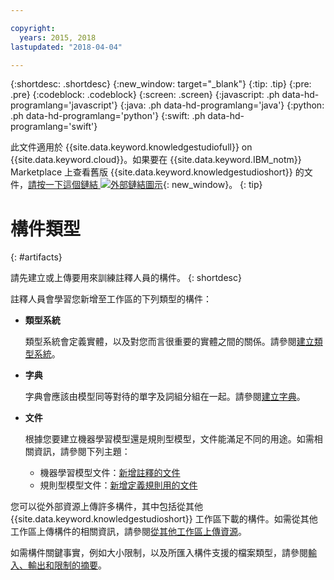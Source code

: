 ```yaml
---

copyright:
  years: 2015, 2018
lastupdated: "2018-04-04"

---
```


{:shortdesc: .shortdesc}
{:new_window: target="_blank"}
{:tip: .tip}
{:pre: .pre}
{:codeblock: .codeblock}
{:screen: .screen}
{:javascript: .ph data-hd-programlang='javascript'}
{:java: .ph data-hd-programlang='java'}
{:python: .ph data-hd-programlang='python'}
{:swift: .ph data-hd-programlang='swift'}

此文件適用於 {{site.data.keyword.knowledgestudiofull}} on {{site.data.keyword.cloud}}。如果要在 {{site.data.keyword.IBM_notm}} Marketplace 上查看舊版 {{site.data.keyword.knowledgestudioshort}} 的文件，[請按一下這個鏈結 ![外部鏈結圖示](../../icons/launch-glyph.svg "外部鏈結圖示")](https://{DomainName}/docs/services/knowledge-studio/artifacts.html){: new_window}。
{: tip}

# 構件類型
{: #artifacts}

請先建立或上傳要用來訓練註釋人員的構件。
{: shortdesc}

註釋人員會學習您新增至工作區的下列類型的構件：

- **類型系統**

    類型系統會定義實體，以及對您而言很重要的實體之間的關係。請參閱[建立類型系統](/docs/services/watson-knowledge-studio/typesystem.html)。

- **字典**

    字典會應該由模型同等對待的單字及詞組分組在一起。請參閱[建立字典](/docs/services/watson-knowledge-studio/dictionaries.html)。

- **文件**

    根據您要建立機器學習模型還是規則型模型，文件能滿足不同的用途。如需相關資訊，請參閱下列主題：
    - 機器學習模型文件：[新增註釋的文件](/docs/services/watson-knowledge-studio/documents-for-annotation.html#wks_t_docs_intro)
    - 規則型模型文件：[新增定義規則用的文件](/docs/services/watson-knowledge-studio/rule-annotator-add-doc.html)

您可以從外部資源上傳許多構件，其中包括從其他 {{site.data.keyword.knowledgestudioshort}} 工作區下載的構件。如需從其他工作區上傳構件的相關資訊，請參閱[從其他工作區上傳資源](/docs/services/watson-knowledge-studio/exportimport.html)。

如需構件關鍵事實，例如大小限制，以及所匯入構件支援的檔案類型，請參閱[輸入、輸出和限制的摘要](/docs/services/watson-knowledge-studio/create-project.html#wks_formats)。

